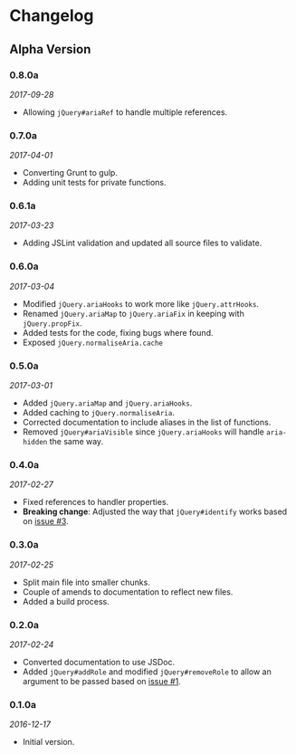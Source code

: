 # Changelog

## Alpha Version

### 0.8.0a
_2017-09-28_
- Allowing `jQuery#ariaRef` to handle multiple references.

### 0.7.0a
_2017-04-01_
- Converting Grunt to gulp.
- Adding unit tests for private functions.

### 0.6.1a
_2017-03-23_
- Adding JSLint validation and updated all source files to validate.

### 0.6.0a
_2017-03-04_
- Modified `jQuery.ariaHooks` to work more like `jQuery.attrHooks`.
- Renamed `jQuery.ariaMap` to `jQuery.ariaFix` in keeping with `jQuery.propFix`.
- Added tests for the code, fixing bugs where found.
- Exposed `jQuery.normaliseAria.cache`

### 0.5.0a
_2017-03-01_
- Added `jQuery.ariaMap` and `jQuery.ariaHooks`.
- Added caching to `jQuery.normaliseAria`.
- Corrected documentation to include aliases in the list of functions.
- Removed `jQuery#ariaVisible` since `jQuery.ariaHooks` will handle `aria-hidden` the same way.

### 0.4.0a
_2017-02-27_
- Fixed references to handler properties.
- **Breaking change**: Adjusted the way that `jQuery#identify` works based on [issue #3](https://github.com/Skateside/jquery-aria/issues/3).

### 0.3.0a
_2017-02-25_
- Split main file into smaller chunks.
- Couple of amends to documentation to reflect new files.
- Added a build process.

### 0.2.0a
_2017-02-24_
- Converted documentation to use JSDoc.
- Added `jQuery#addRole` and modified `jQuery#removeRole` to allow an argument to be passed based on [issue #1](https://github.com/Skateside/jquery-aria/issues/1).

### 0.1.0a
_2016-12-17_
- Initial version.
